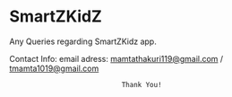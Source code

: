 # SmartZKidZ
Any Queries regarding SmartZKidz app.

Contact Info:
email adress: mamtathakuri119@gmail.com
             / tmamta1019@gmail.com
             
                                Thank You!
